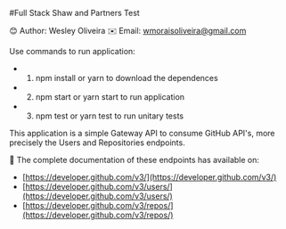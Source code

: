 #Full Stack Shaw and Partners Test 

😊 Author: Wesley Oliveira
✉️ Email: [wmoraisoliveira@gmail.com](mailto:wmoraisoliveira@gmail.com)

Use commands to run application:

* 1) npm install or yarn to download the dependences

* 2) npm start or yarn start to run application

* 3) npm test or yarn test to run unitary tests

This application is a simple Gateway API to consume GitHub API's, more precisely the Users and Repositories endpoints.

📖 The complete documentation of these endpoints has available on:
 * [https://developer.github.com/v3/](https://developer.github.com/v3/)
 * [https://developer.github.com/v3/users/](https://developer.github.com/v3/users/)
 * [https://developer.github.com/v3/repos/](https://developer.github.com/v3/repos/)
